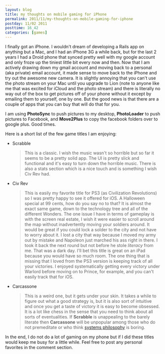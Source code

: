 ```yaml
---
layout: blog
title: my thoughts on mobile gaming for iPhone
permalink: 2011/11/my-thoughts-on-mobile-gaming-for-iphone
postday: 11/02 2011
posttime: 16_42
categories: [games]
---
```


I finally got an iPhone. I wouldn't dream of developing a Rails app on anything but a Mac, and I had an iPhone 3G a while back, but for the last 2 years I had a Droid phone that synced pretty well with my google account and only froze up the tiniest little bit every now and then. Now that I am actively drawing down my gmail account and moving back to a personal (aka private) email account, it made sense to move back to the iPhone and try out the awesome new camera. It is slightly annoying that you can't use the photo stream on your Mac until you upgrade to Lion (note to anyone like me that was excited for iCloud and the photo stream) and there is literally no way out of the box to get pictures off of your phone without it except by emailing them to yourself, one by one. But the good news is that there are a couple of apps that you can buy that will do that for you.

I am using <strong>PhotoSync</strong> to push pictures to my desktop, <strong>PhotoLoader</strong> to push pictures to Facebook, and <strong>Move2Plus</strong> to copy the facebook folders over to google plus. Good times.

Here is a short list of the few game titles I am enjoying:

<ul>
<li>Scrabble</li>


<blockquote>This is a classic. I wish the music wasn't so horrible but so far it seems to be a pretty solid app. The UI is pretty slick and functional and it's easy to turn down the horrible music. There is also a stats section which is a nice touch and is something I wish Civ Rev had.</blockquote>

<li>Civ Rev</li>

<blockquote>This is easily my favorite title for PS3 (as Civilization Revolutions) so I was pretty happy to see it offered for iOS. A Halloween special at 99 cents, how do you say no to that? It is almost the exact same game, down to the technology tree and all of the different Wonders. The one issue I have in terms of gameplay is with the screen real estate, I wish it were easier to scroll around the map without inadvertently moving your soldiers around. It would be great if you could lock a solder to the city and not have to worry about it. I lost a city that way because I moved my army out by mistake and Napoleon just marched his ass right in there. I took it back the next round but not before he stole <em>literacy</em> from me. That was a dark day. I'll bet this title is great on an iPad because you would have so much room. The one thing that is missing that I loved from the PS3 version is keeping track of all your victories. I enjoyed systematically getting every victory under Warlord before moving on to Prince, for example, and you can't easily track that for iOS.
</blockquote>


<li>Carcassone</li>

<blockquote>
This is a weird one, but it gets under your skin. It takes a while to figure out what a good strategy is, but it is also sort of intuitive and once you get a taste of victory it is easy to become obsessed. It is a lot like chess in the sense that you need to think about all sorts of eventualities. If <strong>Scrabble</strong> is unappealing to the barely literate then <strong>Carcassone</strong> will be unpopular among those who do not premeditate or who think <a href="http://en.wikipedia.org/wiki/Systems_philosophy" target="_blank">systems philosophy</a> is boring.</blockquote>
</ul>

In the end, I do not do a lot of gaming on my phone but if I did these titles would keep me busy for a little while. Feel free to post any personal favorites in the comment section.
